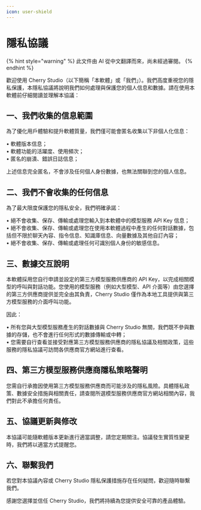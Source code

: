 ```yaml
---
icon: user-shield
---
```

# 隱私協議


{% hint style="warning" %}
此文件由 AI 從中文翻譯而來，尚未經過審閱。
{% endhint %}




歡迎使用 Cherry Studio（以下簡稱「本軟體」或「我們」）。我們高度重視您的隱私保護，本隱私協議將說明我們如何處理與保護您的個人信息和數據。請在使用本軟體前仔細閱讀並理解本協議：

## 一、我們收集的信息範圍

為了優化用戶體驗和提升軟體質量，我們僅可能會匿名收集以下非個人化信息：

• 軟體版本信息；  
• 軟體功能的活躍度、使用頻次；  
• 匿名的崩潰、錯誤日誌信息；  

上述信息完全匿名，不會涉及任何個人身份數據，也無法關聯到您的個人信息。

## 二、我們不會收集的任何信息

為了最大限度保護您的隱私安全，我們明確承諾：

• 絕不會收集、保存、傳輸或處理您輸入到本軟體中的模型服務 API Key 信息；  
• 絕不會收集、保存、傳輸或處理您在使用本軟體過程中產生的任何對話數據，包括但不限於聊天內容、指令信息、知識庫信息、向量數據及其他自訂內容；  
• 絕不會收集、保存、傳輸或處理任何可識別個人身份的敏感信息。  

## 三、數據交互說明

本軟體採用您自行申請並設定的第三方模型服務供應商的 API Key，以完成相關模型的呼叫與對話功能。您使用的模型服務（例如大型模型、API 介面等）由您選擇的第三方供應商提供並完全由其負責，Cherry Studio 僅作為本地工具提供與第三方模型服務的介面呼叫功能。

因此：  

• 所有您與大型模型服務產生的對話數據與 Cherry Studio 無關，我們既不參與數據的存儲，也不會進行任何形式的數據傳輸或中轉；  
• 您需要自行查看並接受對應第三方模型服務供應商的隱私協議及相關政策，這些服務的隱私協議可訪問各供應商官方網站進行查看。  

## 四、第三方模型服務供應商隱私策略聲明

您需自行承擔因使用第三方模型服務供應商而可能涉及的隱私風險。具體隱私政策、數據安全措施與相關責任，請查閱所選模型服務供應商官方網站相關內容，我們對此不承擔任何責任。

## 五、協議更新與修改

本協議可能隨軟體版本更新進行適當調整，請您定期關注。協議發生實質性變更時，我們將以適當方式提醒您。

## 六、聯繫我們

若您對本協議內容或 Cherry Studio 隱私保護措施存在任何疑問，歡迎隨時聯繫我們。

感謝您選擇並信任 Cherry Studio，我們將持續為您提供安全可靠的產品體驗。